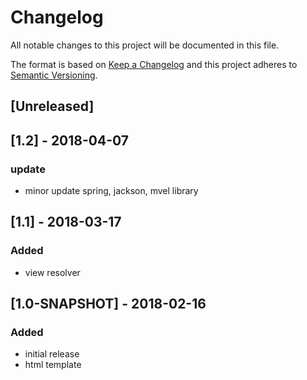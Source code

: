 # Changelog
All notable changes to this project will be documented in this file.

The format is based on [Keep a Changelog](http://keepachangelog.com/en/1.0.0/)
and this project adheres to [Semantic Versioning](http://semver.org/spec/v2.0.0.html).

## [Unreleased]
## [1.2] - 2018-04-07
### update
- minor update spring, jackson, mvel library

## [1.1] - 2018-03-17
### Added
- view resolver

## [1.0-SNAPSHOT] - 2018-02-16
### Added
- initial release
- html template
